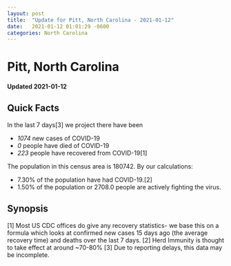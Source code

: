 ```yaml
---
layout: post
title:  "Update for Pitt, North Carolina - 2021-01-12"
date:   2021-01-12 01:01:29 -0600
categories: North Carolina
---
```


# Pitt, North Carolina
#### Updated 2021-01-12

## Quick Facts

In the last 7 days[3] we project there have been
- *1074* new cases of COVID-19
- *0* people have died of COVID-19
- *223* people have recovered from COVID-19[1]

The population in this census area is 180742. By our calculations:
- 7.30% of the population have had COVID-19.[2]
- 1.50% of the population or 2708.0 people are actively fighting the virus.

## Synopsis




[1] Most US CDC offices do give any recovery statistics- we base this on a formula which looks at confirmed new cases
15 days ago (the average recovery time) and deaths over the last 7 days.
[2] Herd Immunity is thought to take effect at around ~70-80%
[3] Due to reporting delays, this data may be incomplete. 
    
